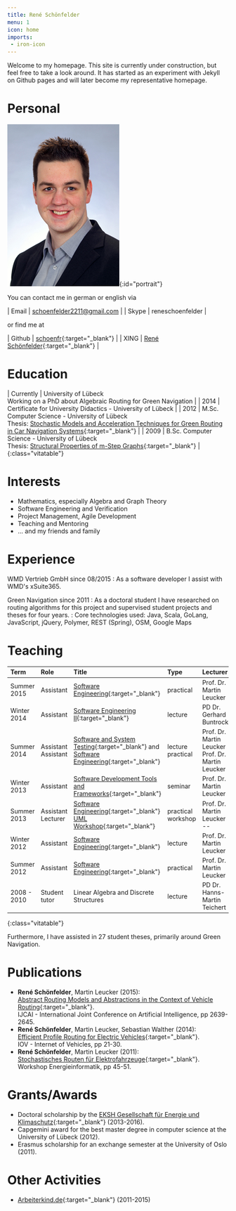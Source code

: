 ```yaml
---
title: René Schönfelder
menu: 1
icon: home
imports:
 - iron-icon
---
```


Welcome to my homepage. This site is currently under construction, but feel free to take a look around. It has started as an experiment with Jekyll on Github pages and will later become my representative homepage.

# <iron-icon icon icon="account-circle" /> Personal

![René Schönfelder](img/portrait.jpg){:id="portrait"}

You can contact me in german or english via

| Email  | [schoenfelder2211@gmail.com](mailto:schoenfelder2211@gmail.com) |
| Skype  | reneschoenfelder |

or find me at

| Github | [schoenfr](http://github.com/schoenfr){:target="_blank"} |
| XING | [René Schönfelder](http://www.xing.com/profile/Rene_Schoenfelder3){:target="_blank"} |

# <iron-icon icon="social:school" /> Education

| Currently | University of Lübeck <br> Working on a PhD about Algebraic Routing for Green Navigation |
| 2014 | Certificate for University Didactics - University of Lübeck |
| 2012 | M.Sc. Computer Science - University of Lübeck <br> Thesis: [Stochastic Models and Acceleration Techniques for Green Routing in Car Navigation Systems](http://rene.odyne.net/resources/ma_schoenfelder.pdf){:target="_blank"} |
| 2009 | B.Sc. Computer Science - University of Lübeck <br> Thesis: [Structural Properties of m-Step Graphs](http://rene.odyne.net/resources/ba_schoenfelder.pdf){:target="_blank"} |
{:class="vitatable"}

# <iron-icon icon="favorite" /> Interests

- Mathematics, especially Algebra and Graph Theory
- Software Engineering and Verification
- Project Management, Agile Development
- Teaching and Mentoring
- ... and my friends and family

# <iron-icon icon="places:business-center" /> Experience

WMD Vertrieb GmbH since 08/2015
: As a software developer I assist with WMD's xSuite365.

Green Navigation since 2011
: As a doctoral student I have researched on routing algorithms for this project and supervised student projects and theses for four years.
: Core technologies used: Java, Scala, GoLang, JavaScript, jQuery, Polymer, REST (Spring), OSM, Google Maps

# <iron-icon icon="communication:forum" /> Teaching

|Term|Role|Title|Type|Lecturer|
|:-|:-|:-|:-|:-|
| Summer 2015 | Assistant | [Software Engineering](http://www.isp.uni-luebeck.de/courses/ws-20142015/softwaretechnik){:target="_blank"} | practical | Prof. Dr. Martin Leucker |
| Winter 2014 | Assistant | [Software Engineering II](http://www.isp.uni-luebeck.de/courses/ws-20142015/software-engineering-sweng){:target="_blank"} | lecture | PD Dr. Gerhard Buntrock |
| Summer 2014 | Assistant <br> Assistant | [Software and System Testing](http://www.isp.uni-luebeck.de/courses/ss-2014/software-und-system-testen){:target="_blank"} and <br> [Software Engineering](http://www.isp.uni-luebeck.de/courses/ws-20132014/softwaretechnik){:target="_blank"} | lecture <br> practical | Prof. Dr. Martin Leucker <br> Prof. Dr. Martin Leucker |
| Winter 2013 | Assistant | [Software Development Tools and Frameworks](http://www.isp.uni-luebeck.de/courses/ws-20132014/seminar-software-development-tools-and-frameworks){:target="_blank"} | seminar | Prof. Dr. Martin Leucker |
| Summer 2013 | Assistant <br> Lecturer | [Software Engineering](http://www.isp.uni-luebeck.de/courses/ws-20122013-ss-2013/softwaretechnik){:target="_blank"} <br> [UML Workshop](http://rene.odyne.net/resources/umlworkshop.pdf){:target="_blank"} | practical <br> workshop | Prof. Dr. Martin Leucker <br> -- |
| Winter 2012 | Assistant | [Software Engineering](http://www.isp.uni-luebeck.de/courses/ws-20122013-ss-2013/softwaretechnik){:target="_blank"} | lecture | Prof. Dr. Martin Leucker |
| Summer 2012 | Assistant | [Software Engineering](http://www.isp.uni-luebeck.de/courses/ws-20112012-ss-2012/softwaretechnik){:target="_blank"} | practical | Prof. Dr. Martin Leucker |
| 2008 - 2010 | Student tutor | Linear Algebra and Discrete Structures | lecture | PD Dr. Hanns-Martin Teichert |
{:class="vitatable"}

Furthermore, I have assisted in 27 student theses, primarily around Green Navigation.

# <iron-icon icon="maps:local-library" /> Publications

- __René Schönfelder__, Martin Leucker (2015): <br> [Abstract Routing Models and Abstractions in the Context of Vehicle Routing](http://ijcai.org/Abstract/15/374){:target="_blank"}. <br> IJCAI - International Joint Conference on Artificial Intelligence, pp 2639-2645.
- __René Schönfelder__, Martin Leucker, Sebastian Walther (2014): <br> [Efficient Profile Routing for Electric Vehicles](http://dx.doi.org/10.1007/978-3-319-11167-4_3){:target="_blank"}. <br> IOV - Internet of Vehicles, pp 21-30.
- __René Schönfelder__, Martin Leucker (2011): <br> [Stochastisches Routen für Elektrofahrzeuge](http://www.offis.de/f_e_bereiche/energie/workshops/workshop_energieinformatik/energieinformatik_2011.html){:target="_blank"}. <br> Workshop Energieinformatik, pp 45-51.

# <iron-icon icon="grade" /> Grants/Awards

- Doctoral scholarship by the [EKSH Gesellschaft für Energie und Klimaschutz](http://eksh.org){:target="_blank"} (2013-2016).
- Capgemini award for the best master degree in computer science at the University of Lübeck (2012).
- Erasmus scholarship for an exchange semester at the University of Oslo (2011).

# <iron-icon icon="more-horiz" /> Other Activities

- [Arbeiterkind.de](http://arbeiterkind.de){:target="_blank"} (2011-2015)
